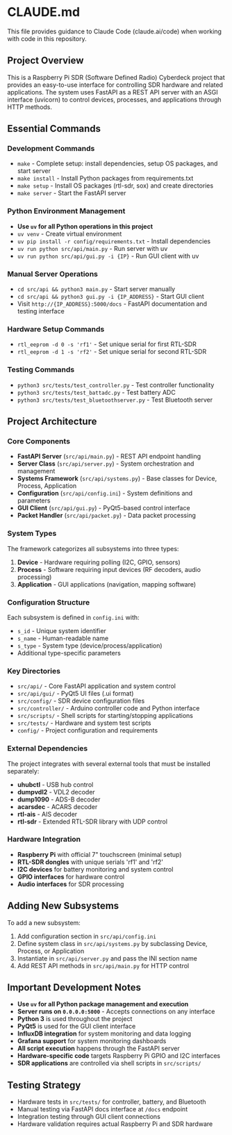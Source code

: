 # CLAUDE.md

This file provides guidance to Claude Code (claude.ai/code) when working with code in this repository.

## Project Overview

This is a Raspberry Pi SDR (Software Defined Radio) Cyberdeck project that provides an easy-to-use interface for controlling SDR hardware and related applications. The system uses FastAPI as a REST API server with an ASGI interface (uvicorn) to control devices, processes, and applications through HTTP methods.

## Essential Commands

### Development Commands
- `make` - Complete setup: install dependencies, setup OS packages, and start server
- `make install` - Install Python packages from requirements.txt
- `make setup` - Install OS packages (rtl-sdr, sox) and create directories
- `make server` - Start the FastAPI server

### Python Environment Management
- **Use `uv` for all Python operations in this project**
- `uv venv` - Create virtual environment
- `uv pip install -r config/requirements.txt` - Install dependencies
- `uv run python src/api/main.py` - Run server with uv
- `uv run python src/api/gui.py -i {IP}` - Run GUI client with uv

### Manual Server Operations
- `cd src/api && python3 main.py` - Start server manually
- `cd src/api && python3 gui.py -i {IP_ADDRESS}` - Start GUI client
- Visit `http://{IP_ADDRESS}:5000/docs` - FastAPI documentation and testing interface

### Hardware Setup Commands
- `rtl_eeprom -d 0 -s 'rf1'` - Set unique serial for first RTL-SDR
- `rtl_eeprom -d 1 -s 'rf2'` - Set unique serial for second RTL-SDR

### Testing Commands
- `python3 src/tests/test_controller.py` - Test controller functionality
- `python3 src/tests/test_battadc.py` - Test battery ADC
- `python3 src/tests/test_bluetoothserver.py` - Test Bluetooth server

## Project Architecture

### Core Components
- **FastAPI Server** (`src/api/main.py`) - REST API endpoint handling
- **Server Class** (`src/api/server.py`) - System orchestration and management  
- **Systems Framework** (`src/api/systems.py`) - Base classes for Device, Process, Application
- **Configuration** (`src/api/config.ini`) - System definitions and parameters
- **GUI Client** (`src/api/gui.py`) - PyQt5-based control interface
- **Packet Handler** (`src/api/packet.py`) - Data packet processing

### System Types
The framework categorizes all subsystems into three types:
1. **Device** - Hardware requiring polling (I2C, GPIO, sensors)
2. **Process** - Software requiring input devices (RF decoders, audio processing)
3. **Application** - GUI applications (navigation, mapping software)

### Configuration Structure
Each subsystem is defined in `config.ini` with:
- `s_id` - Unique system identifier
- `s_name` - Human-readable name
- `s_type` - System type (device/process/application)
- Additional type-specific parameters

### Key Directories
- `src/api/` - Core FastAPI application and system control
- `src/api/gui/` - PyQt5 UI files (.ui format)
- `src/config/` - SDR device configuration files
- `src/controller/` - Arduino controller code and Python interface
- `src/scripts/` - Shell scripts for starting/stopping applications
- `src/tests/` - Hardware and system test scripts
- `config/` - Project configuration and requirements

### External Dependencies
The project integrates with several external tools that must be installed separately:
- **uhubctl** - USB hub control
- **dumpvdl2** - VDL2 decoder
- **dump1090** - ADS-B decoder  
- **acarsdec** - ACARS decoder
- **rtl-ais** - AIS decoder
- **rtl-sdr** - Extended RTL-SDR library with UDP control

### Hardware Integration
- **Raspberry Pi** with official 7" touchscreen (minimal setup)
- **RTL-SDR dongles** with unique serials 'rf1' and 'rf2'
- **I2C devices** for battery monitoring and system control
- **GPIO interfaces** for hardware control
- **Audio interfaces** for SDR processing

## Adding New Subsystems

To add a new subsystem:
1. Add configuration section in `src/api/config.ini`
2. Define system class in `src/api/systems.py` by subclassing Device, Process, or Application
3. Instantiate in `src/api/server.py` and pass the INI section name
4. Add REST API methods in `src/api/main.py` for HTTP control

## Important Development Notes

- **Use `uv` for all Python package management and execution**
- **Server runs on `0.0.0.0:5000`** - Accepts connections on any interface
- **Python 3** is used throughout the project
- **PyQt5** is used for the GUI client interface
- **InfluxDB integration** for system monitoring and data logging
- **Grafana support** for system monitoring dashboards
- **All script execution** happens through the FastAPI server
- **Hardware-specific code** targets Raspberry Pi GPIO and I2C interfaces
- **SDR applications** are controlled via shell scripts in `src/scripts/`

## Testing Strategy

- Hardware tests in `src/tests/` for controller, battery, and Bluetooth
- Manual testing via FastAPI docs interface at `/docs` endpoint
- Integration testing through GUI client connections
- Hardware validation requires actual Raspberry Pi and SDR hardware